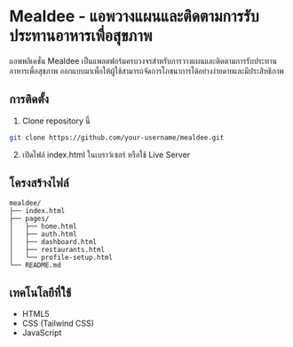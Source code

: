 # Mealdee - แอพวางแผนและติดตามการรับประทานอาหารเพื่อสุขภาพ

แอพพลิเคชั่น Mealdee เป็นแพลตฟอร์มครบวงจรสำหรับการวางแผนและติดตามการรับประทานอาหารเพื่อสุขภาพ ออกแบบมาเพื่อให้ผู้ใช้สามารถจัดการโภชนาการได้อย่างง่ายดายและมีประสิทธิภาพ

## การติดตั้ง

1. Clone repository นี้
```bash
git clone https://github.com/your-username/mealdee.git
```

2. เปิดไฟล์ index.html ในเบราว์เซอร์ หรือใช้ Live Server

## โครงสร้างไฟล์

```
mealdee/
├── index.html
├── pages/
│   ├── home.html
│   ├── auth.html
│   ├── dashboard.html
│   ├── restaurants.html
│   └── profile-setup.html
└── README.md
```

## เทคโนโลยีที่ใช้

- HTML5
- CSS (Tailwind CSS)
- JavaScript
